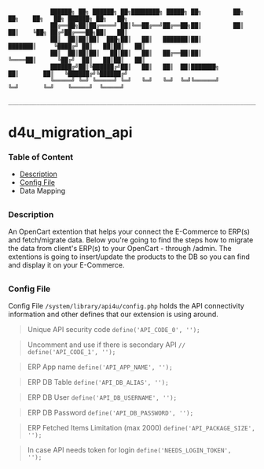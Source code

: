 ```

            ██████╗ ██╗ ██████╗ ██╗████████╗ █████╗ ██╗         ██╗  ██╗    ██╗   ██╗ ██████╗ ██╗   ██╗
            ██╔══██╗██║██╔════╝ ██║╚══██╔══╝██╔══██╗██║         ██║  ██║    ╚██╗ ██╔╝██╔═══██╗██║   ██║
            ██║  ██║██║██║  ███╗██║   ██║   ███████║██║         ███████║     ╚████╔╝ ██║   ██║██║   ██║
            ██║  ██║██║██║   ██║██║   ██║   ██╔══██║██║         ╚════██║      ╚██╔╝  ██║   ██║██║   ██║
            ██████╔╝██║╚██████╔╝██║   ██║   ██║  ██║███████╗         ██║       ██║   ╚██████╔╝╚██████╔╝
            ╚═════╝ ╚═╝ ╚═════╝ ╚═╝   ╚═╝   ╚═╝  ╚═╝╚══════╝         ╚═╝       ╚═╝    ╚═════╝  ╚═════╝ 
            ___________________________________________________________________________________________

```
                                     
# d4u_migration_api

<h3 align="left">Table of Content</h3>

- [Description](#description)
- [Config File](#config-file)
- Data Mapping
  

## <h3 align="left">Description</h3>
An OpenCart extention that helps your connect the E-Commerce to ERP(s) and fetch/migrate data.
Below you're going to find the steps how to migrate the data from client's ERP(s) to your OpenCart -
through /admin. The extentions is going to insert/update the products to the DB so you can
find and display it on your E-Commerce.


## <h3 align="left">Config File</h3>
Config File <code>/system/library/api4u/config.php</code> holds the API connectivity information and other defines
that our extension is using around.
<br />

> Unique API security code <code>define('API_CODE_0', '');</code> 

> Uncomment and use if there is secondary API <code>// define('API_CODE_1', '');</code> 

> ERP App name <code>define('API_APP_NAME', '');</code> 

> ERP DB Table <code>define('API_DB_ALIAS', '');</code>

> ERP DB User <code>define('API_DB_USERNAME', '');</code>

> ERP DB Password <code>define('API_DB_PASSWORD', '');</code>

> ERP Fetched Items Limitation (max 2000) <code>define('API_PACKAGE_SIZE', '');</code>

> In case API needs token for login <code>define('NEEDS_LOGIN_TOKEN', '');</code>



